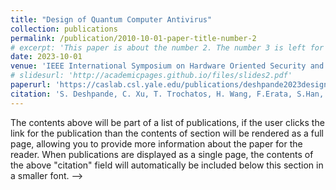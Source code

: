 ```yaml
---
title: "Design of Quantum Computer Antivirus"
collection: publications
permalink: /publication/2010-10-01-paper-title-number-2
# excerpt: 'This paper is about the number 2. The number 3 is left for future work.'
date: 2023-10-01
venue: 'IEEE International Symposium on Hardware Oriented Security and Trust (HOST)'
# slidesurl: 'http://academicpages.github.io/files/slides2.pdf'
paperurl: 'https://caslab.csl.yale.edu/publications/deshpande2023design.pdf'
citation: 'S. Deshpande, C. Xu, T. Trochatos, H. Wang, F.Erata, S.Han, Y. Ding and J. Szefer, "Towards an Antivirus for Quantum Computers," IEEE International Symposium on Hardware Oriented Security and Trust (HOST) 2023'
---
```


The contents above will be part of a list of publications, if the user clicks the link for the publication than the contents of section will be rendered as a full page, allowing you to provide more information about the paper for the reader. When publications are displayed as a single page, the contents of the above "citation" field will automatically be included below this section in a smaller font. -->